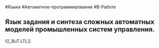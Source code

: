 #Языки #Автоматное-программирование #В-Работе
## Язык задания и синтеза сложных автоматных моделей промышленных систем управления.

![[_BuT.LTL]]
